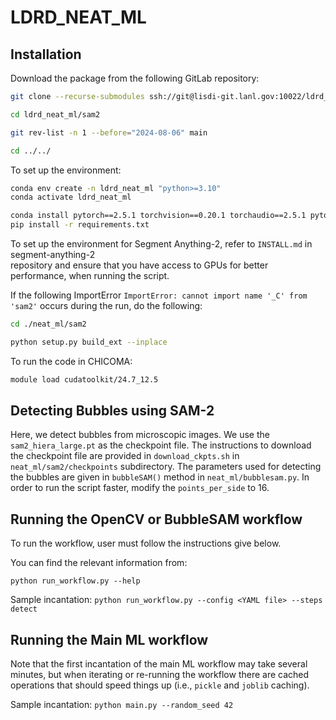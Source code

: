 # LDRD_NEAT_ML

## Installation

Download the package from the following GitLab repository:  

```bash
git clone --recurse-submodules ssh://git@lisdi-git.lanl.gov:10022/ldrd_dr_neat/ldrd_neat_ml.git

cd ldrd_neat_ml/sam2

git rev-list -n 1 --before="2024-08-06" main

cd ../../
```

To set up the environment:  

```bash
conda env create -n ldrd_neat_ml "python>=3.10"
conda activate ldrd_neat_ml

conda install pytorch==2.5.1 torchvision==0.20.1 torchaudio==2.5.1 pytorch-cuda=12.4 -c pytorch -c nvidia
pip install -r requirements.txt
```

To set up the environment for Segment Anything-2, refer to `INSTALL.md` in segment-anything-2   
repository and ensure that you have access to GPUs for better performance, when running the script.  

If the following ImportError `ImportError: cannot import name '_C' from 'sam2'` occurs during the run, do the following:  

```bash
cd ./neat_ml/sam2

python setup.py build_ext --inplace
```  

To run the code in CHICOMA:  
```bash
module load cudatoolkit/24.7_12.5  
```  

## Detecting Bubbles using SAM-2

Here, we detect bubbles from microscopic images. We use the `sam2_hiera_large.pt` as the 
checkpoint file. The instructions to download the checkpoint file are provided in 
`download_ckpts.sh` in `neat_ml/sam2/checkpoints` subdirectory. The parameters used for 
detecting the bubbles are given in `bubbleSAM()` method in `neat_ml/bubblesam.py`. 
In order to run the script faster, modify the `points_per_side` to 16.

## Running the OpenCV or BubbleSAM workflow

To run the workflow, user must follow the instructions 
give below. 

You can find the relevant information from:  

`python run_workflow.py --help`

Sample incantation: `python run_workflow.py --config <YAML file> --steps detect`

## Running the Main ML workflow

Note that the first incantation of the main ML workflow may take several minutes, 
but when iterating or re-running the workflow there are cached operations 
that should speed things up (i.e., `pickle` and `joblib` caching).

Sample incantation: `python main.py --random_seed 42`  
